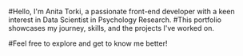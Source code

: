 #Hello, I'm Anita Torki, a passionate front-end developer with a keen interest in Data Scientist in Psychology Research. 
#This portfolio showcases my journey, skills, and the projects I've worked on.

#Feel free to explore and get to know me better!
